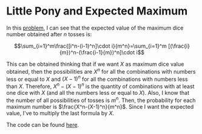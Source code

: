 # Little Pony and Expected Maximum

In this [problem](https://codeforces.com/problemset/problem/453/A), I can see that the expected value of the maximum dice number obtained after $n$ tosses is:

$$\sum_{i=1}^m\frac{[i^n-(i-1)^n]\cdot i}{m^n}=\sum_{i=1}^m [(\frac{i}{m})^n-(\frac{i-1}{m})^n]\cdot i$$

This can be obtained thinking that if we want $X$ as maximum dice value obtained, then the possibilities are $X^n$ for all the combinations with numbers less or equal to $X$ and $(X-1)^n$ for all the combinations with numbers less than $X$. Therefore, $X^n-(X-1)^n$ is the quantity of combinations with at least one dice with $X$ (and all the numbers less or equal to $X$).
Also, I know that the number of all possibilities of tosses is $m^n$.
Then, the probability for each maximum number is $\frac{X^n-(X-1)^n}{m^n}$.
Since I want the expected value, I've to multiply the last formula by $X$.

The code can be found [here](./solution.py).
